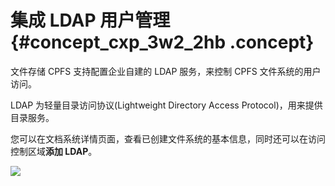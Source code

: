 # 集成 LDAP 用户管理 {#concept_cxp_3w2_2hb .concept}

文件存储 CPFS 支持配置企业自建的 LDAP 服务，来控制 CPFS 文件系统的用户访问。

LDAP 为轻量目录访问协议\(Lightweight Directory Access Protocol\)，用来提供目录服务。

您可以在文档系统详情页面，查看已创建文件系统的基本信息，同时还可以在访问控制区域**添加 LDAP**。

![](http://static-aliyun-doc.oss-cn-hangzhou.aliyuncs.com/assets/img/148019/155720839041332_zh-CN.png)

